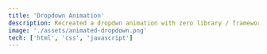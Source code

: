 ```yaml
---
title: 'Dropdown Animation'
description: Recreated a dropdwn animation with zero library / framework.
image: './assets/animated-dropdown.png'
tech: ['html', 'css', 'javascript']
---
```

